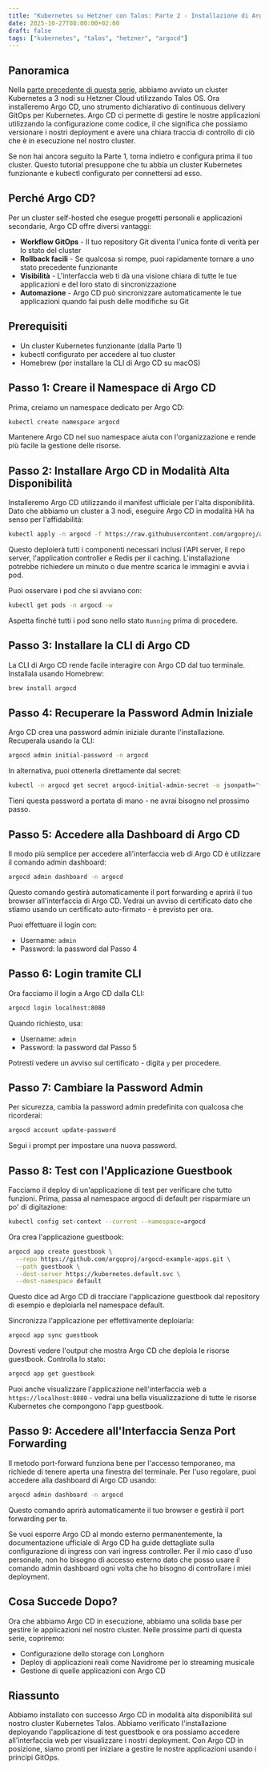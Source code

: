 ```yaml
---
title: "Kubernetes su Hetzner con Talos: Parte 2 - Installazione di Argo CD"
date: 2025-10-27T08:00:00+02:00
draft: false
tags: ["kubernetes", "talos", "hetzner", "argocd"]
---
```


## Panoramica

Nella [parte precedente di questa serie](/post/2025-10-26-talos-hetzner-parte-1/), abbiamo avviato un cluster Kubernetes a 3 nodi su Hetzner Cloud utilizzando Talos OS. Ora installeremo Argo CD, uno strumento dichiarativo di continuous delivery GitOps per Kubernetes. Argo CD ci permette di gestire le nostre applicazioni utilizzando la configurazione come codice, il che significa che possiamo versionare i nostri deployment e avere una chiara traccia di controllo di ciò che è in esecuzione nel nostro cluster.

Se non hai ancora seguito la Parte 1, torna indietro e configura prima il tuo cluster. Questo tutorial presuppone che tu abbia un cluster Kubernetes funzionante e kubectl configurato per connettersi ad esso.

## Perché Argo CD?

Per un cluster self-hosted che esegue progetti personali e applicazioni secondarie, Argo CD offre diversi vantaggi:

- **Workflow GitOps** - Il tuo repository Git diventa l'unica fonte di verità per lo stato del cluster
- **Rollback facili** - Se qualcosa si rompe, puoi rapidamente tornare a uno stato precedente funzionante
- **Visibilità** - L'interfaccia web ti dà una visione chiara di tutte le tue applicazioni e del loro stato di sincronizzazione
- **Automazione** - Argo CD può sincronizzare automaticamente le tue applicazioni quando fai push delle modifiche su Git

## Prerequisiti

- Un cluster Kubernetes funzionante (dalla Parte 1)
- kubectl configurato per accedere al tuo cluster
- Homebrew (per installare la CLI di Argo CD su macOS)

## Passo 1: Creare il Namespace di Argo CD

Prima, creiamo un namespace dedicato per Argo CD:

```bash
kubectl create namespace argocd
```

Mantenere Argo CD nel suo namespace aiuta con l'organizzazione e rende più facile la gestione delle risorse.

## Passo 2: Installare Argo CD in Modalità Alta Disponibilità

Installeremo Argo CD utilizzando il manifest ufficiale per l'alta disponibilità. Dato che abbiamo un cluster a 3 nodi, eseguire Argo CD in modalità HA ha senso per l'affidabilità:

```bash
kubectl apply -n argocd -f https://raw.githubusercontent.com/argoproj/argo-cd/stable/manifests/ha/install.yaml
```

Questo deploierà tutti i componenti necessari inclusi l'API server, il repo server, l'application controller e Redis per il caching. L'installazione potrebbe richiedere un minuto o due mentre scarica le immagini e avvia i pod.

Puoi osservare i pod che si avviano con:

```bash
kubectl get pods -n argocd -w
```

Aspetta finché tutti i pod sono nello stato `Running` prima di procedere.

## Passo 3: Installare la CLI di Argo CD

La CLI di Argo CD rende facile interagire con Argo CD dal tuo terminale. Installala usando Homebrew:

```bash
brew install argocd
```

## Passo 4: Recuperare la Password Admin Iniziale

Argo CD crea una password admin iniziale durante l'installazione. Recuperala usando la CLI:

```bash
argocd admin initial-password -n argocd
```

In alternativa, puoi ottenerla direttamente dal secret:

```bash
kubectl -n argocd get secret argocd-initial-admin-secret -o jsonpath="{.data.password}" | base64 -d
```

Tieni questa password a portata di mano - ne avrai bisogno nel prossimo passo.

## Passo 5: Accedere alla Dashboard di Argo CD

Il modo più semplice per accedere all'interfaccia web di Argo CD è utilizzare il comando admin dashboard:

```bash
argocd admin dashboard -n argocd
```

Questo comando gestirà automaticamente il port forwarding e aprirà il tuo browser all'interfaccia di Argo CD. Vedrai un avviso di certificato dato che stiamo usando un certificato auto-firmato - è previsto per ora.

Puoi effettuare il login con:
- Username: `admin`
- Password: la password dal Passo 4

## Passo 6: Login tramite CLI

Ora facciamo il login a Argo CD dalla CLI:

```bash
argocd login localhost:8080
```

Quando richiesto, usa:
- Username: `admin`
- Password: la password dal Passo 5

Potresti vedere un avviso sul certificato - digita `y` per procedere.

## Passo 7: Cambiare la Password Admin

Per sicurezza, cambia la password admin predefinita con qualcosa che ricorderai:

```bash
argocd account update-password
```

Segui i prompt per impostare una nuova password.

## Passo 8: Test con l'Applicazione Guestbook

Facciamo il deploy di un'applicazione di test per verificare che tutto funzioni. Prima, passa al namespace argocd di default per risparmiare un po' di digitazione:

```bash
kubectl config set-context --current --namespace=argocd
```

Ora crea l'applicazione guestbook:

```bash
argocd app create guestbook \
  --repo https://github.com/argoproj/argocd-example-apps.git \
  --path guestbook \
  --dest-server https://kubernetes.default.svc \
  --dest-namespace default
```

Questo dice ad Argo CD di tracciare l'applicazione guestbook dal repository di esempio e deploiarla nel namespace default.

Sincronizza l'applicazione per effettivamente deploiarla:

```bash
argocd app sync guestbook
```

Dovresti vedere l'output che mostra Argo CD che deploia le risorse guestbook. Controlla lo stato:

```bash
argocd app get guestbook
```

Puoi anche visualizzare l'applicazione nell'interfaccia web a `https://localhost:8080` - vedrai una bella visualizzazione di tutte le risorse Kubernetes che compongono l'app guestbook.

## Passo 9: Accedere all'Interfaccia Senza Port Forwarding

Il metodo port-forward funziona bene per l'accesso temporaneo, ma richiede di tenere aperta una finestra del terminale. Per l'uso regolare, puoi accedere alla dashboard di Argo CD usando:

```bash
argocd admin dashboard -n argocd
```

Questo comando aprirà automaticamente il tuo browser e gestirà il port forwarding per te.

Se vuoi esporre Argo CD al mondo esterno permanentemente, la documentazione ufficiale di Argo CD ha guide dettagliate sulla configurazione di ingress con vari ingress controller. Per il mio caso d'uso personale, non ho bisogno di accesso esterno dato che posso usare il comando admin dashboard ogni volta che ho bisogno di controllare i miei deployment.

## Cosa Succede Dopo?

Ora che abbiamo Argo CD in esecuzione, abbiamo una solida base per gestire le applicazioni nel nostro cluster. Nelle prossime parti di questa serie, copriremo:

- Configurazione dello storage con Longhorn
- Deploy di applicazioni reali come Navidrome per lo streaming musicale
- Gestione di quelle applicazioni con Argo CD

## Riassunto

Abbiamo installato con successo Argo CD in modalità alta disponibilità sul nostro cluster Kubernetes Talos. Abbiamo verificato l'installazione deployando l'applicazione di test guestbook e ora possiamo accedere all'interfaccia web per visualizzare i nostri deployment. Con Argo CD in posizione, siamo pronti per iniziare a gestire le nostre applicazioni usando i principi GitOps.